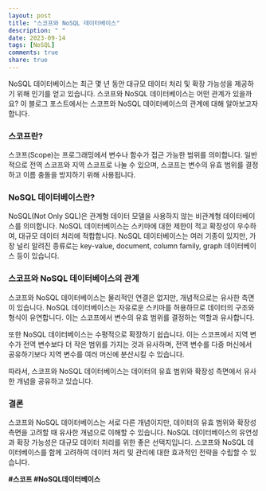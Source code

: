 ```yaml
---
layout: post
title: "스코프와 NoSQL 데이터베이스"
description: " "
date: 2023-09-14
tags: [NoSQL]
comments: true
share: true
---
```


NoSQL 데이터베이스는 최근 몇 년 동안 대규모 데이터 처리 및 확장 가능성을 제공하기 위해 인기를 얻고 있습니다. 스코프와 NoSQL 데이터베이스는 어떤 관계가 있을까요? 이 블로그 포스트에서는 스코프와 NoSQL 데이터베이스의 관계에 대해 알아보고자 합니다.

### 스코프란?

스코프(Scope)는 프로그래밍에서 변수나 함수가 접근 가능한 범위를 의미합니다. 일반적으로 전역 스코프와 지역 스코프로 나눌 수 있으며, 스코프는 변수의 유효 범위를 결정하고 이름 충돌을 방지하기 위해 사용됩니다.

### NoSQL 데이터베이스란?

NoSQL(Not Only SQL)은 관계형 데이터 모델을 사용하지 않는 비관계형 데이터베이스를 의미합니다. NoSQL 데이터베이스는 스키마에 대한 제한이 적고 확장성이 우수하여, 대규모 데이터 처리에 적합합니다. NoSQL 데이터베이스는 여러 기종이 있지만, 가장 널리 알려진 종류로는 key-value, document, column family, graph 데이터베이스 등이 있습니다.

### 스코프와 NoSQL 데이터베이스의 관계

스코프와 NoSQL 데이터베이스는 물리적인 연결은 없지만, 개념적으로는 유사한 측면이 있습니다. NoSQL 데이터베이스는 자유로운 스키마를 허용하므로 데이터의 구조와 형식이 유연합니다. 이는 스코프에서 변수의 유효 범위를 결정하는 역할과 유사합니다. 

또한 NoSQL 데이터베이스는 수평적으로 확장하기 쉽습니다. 이는 스코프에서 지역 변수가 전역 변수보다 더 작은 범위를 가지는 것과 유사하며, 전역 변수를 다중 머신에서 공유하기보다 지역 변수를 여러 머신에 분산시킬 수 있습니다.

따라서, 스코프와 NoSQL 데이터베이스는 데이터의 유효 범위와 확장성 측면에서 유사한 개념을 공유하고 있습니다.

### 결론

스코프와 NoSQL 데이터베이스는 서로 다른 개념이지만, 데이터의 유효 범위와 확장성 측면을 고려할 때 유사한 개념으로 이해할 수 있습니다. NoSQL 데이터베이스의 유연성과 확장 가능성은 대규모 데이터 처리를 위한 좋은 선택지입니다. 스코프와 NoSQL 데이터베이스를 함께 고려하여 데이터 처리 및 관리에 대한 효과적인 전략을 수립할 수 있습니다.

**#스코프 #NoSQL데이터베이스**